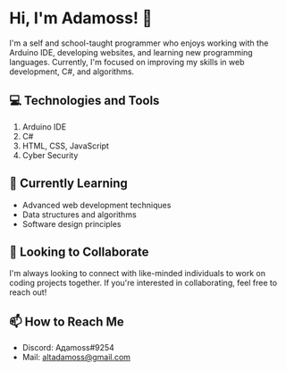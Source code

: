 # Hi, I'm Adamoss! 👋
I'm a self and school-taught programmer who enjoys working with the Arduino IDE, developing websites, and learning new programming languages. Currently, I'm focused on improving my skills in web development, C#, and algorithms.

## 💻 Technologies and Tools
1. Arduino IDE
2. C#
3. HTML, CSS, JavaScript
4. Cyber Security

## 🌱 Currently Learning
* Advanced web development techniques
* Data structures and algorithms
* Software design principles

## 🤝 Looking to Collaborate
I'm always looking to connect with like-minded individuals to work on coding projects together. If you're interested in collaborating, feel free to reach out!

## 📫 How to Reach Me
* Discord: Aдamoss#9254
* Mail:  [altadamoss@gmail.com](user@example.com)
